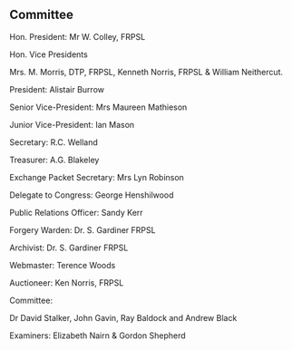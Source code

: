 ## Committee

Hon. President: Mr W. Colley, FRPSL

Hon. Vice Presidents

 Mrs. M. Morris, DTP, FRPSL, Kenneth Norris, FRPSL & William Neithercut.

President: Alistair Burrow

Senior Vice-President: Mrs Maureen Mathieson

 Junior Vice-President: Ian Mason

Secretary: R.C. Welland

Treasurer: A.G. Blakeley

Exchange Packet Secretary: Mrs Lyn Robinson

 Delegate to Congress: George Henshilwood

 Public Relations Officer: Sandy Kerr

 Forgery Warden: Dr. S. Gardiner FRPSL

 Archivist: Dr. S. Gardiner FRPSL

Webmaster: Terence Woods

Auctioneer: Ken Norris, FRPSL

 Committee:

Dr David Stalker, John Gavin, Ray Baldock and Andrew Black

 Examiners: Elizabeth Nairn & Gordon Shepherd
